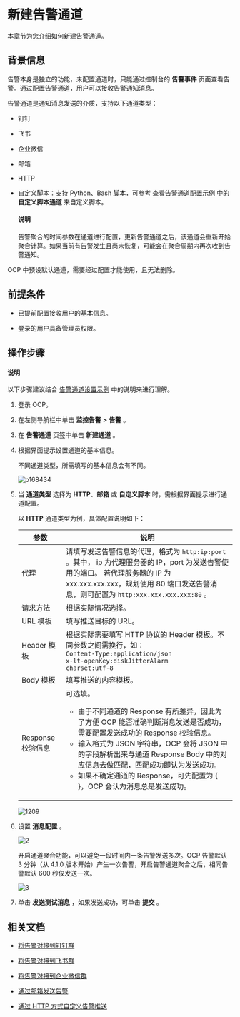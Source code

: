 # 新建告警通道

本章节为您介绍如何新建告警通道。

## 背景信息

告警本身是独立的功能，未配置通道时，只能通过控制台的 **告警事件** 页面查看告警。通过配置告警通道，用户可以接收告警通知消息。

告警通道是通知消息发送的介质，支持以下通道类型：

* 钉钉

* 飞书

* 企业微信

* 邮箱

* HTTP

* 自定义脚本：支持 Python、Bash 脚本，可参考 [查看告警通道配置示例](../500.manage-alert-channels/600.examples-of-alert-channel-configuration.md) 中的 **自定义脚本通道** 来自定义脚本。

  <main id="notice" type='explain'>
    <h4>说明</h4>
    <p>告警聚合的时间参数在通道进行配置，更新告警通道之后，该通道会重新开始聚合计算。如果当前有告警发生且尚未恢复，可能会在聚合周期内再次收到告警通知。</p>
  </main>

OCP 中预设默认通道，需要经过配置才能使用，且无法删除。

## 前提条件

* 已提前配置接收用户的基本信息。

* 登录的用户具备管理员权限。

## 操作步骤

  <main id="notice" type='explain'>
    <h4>说明</h4>
    <p>以下步骤建议结合 <a href="700.alarm-channel-settings-example.md">告警通道设置示例</a> 中的说明来进行理解。</p>
  </main>

1. 登录 OCP。

2. 在左侧导航栏中单击 **监控告警** **\>** **告警** 。

3. 在 **告警通道** 页签中单击 **新建通道** 。

4. 根据界面提示设置通道的基本信息。

    不同通道类型，所需填写的基本信息会有不同。

   ![p168434](https://obbusiness-private.oss-cn-shanghai.aliyuncs.com/doc/img/ocp/401/%E5%91%8A%E8%AD%A6%E9%80%9A%E9%81%93%E5%9F%BA%E6%9C%AC%E4%BF%A1%E6%81%AF1.png)

5. 当 **通道类型** 选择为 **HTTP**、**邮箱** 或 **自定义脚本** 时，需根据界面提示进行通道配置。

   以 **HTTP** 通道类型为例，具体配置说明如下：

   |  参数 |  说明    |
   |------|-------|
   | 代理        | 请填写发送告警信息的代理，格式为 `http:ip:port` 。其中， ip 为代理服务器的 IP，port 为发送告警使用的端口。 若代理服务器的 IP 为 xxx.xxx.xxx.xxx，规划使用 80 端口发送告警消息，则可配置为 `http:xxx.xxx.xxx.xxx:80` 。    |
   | 请求方法      | 根据实际情况选择。 |
   | URL 模板    | 填写推送目标的 URL。  |
   | Header 模板 | 根据实际需要填写 HTTP 协议的 Header 模板。不同参数之间需换行，如：</br><code>Content-Type:application/json</br>x-lt-openKey:diskJitterAlarm</br>charset:utf-8</code>  |
   | Body 模板   | 填写推送的内容模板。  |
   | Response 校验信息      | 可选填。<ul><li> 由于不同通道的 Response 有所差异，因此为了方便 OCP 能否准确判断消息发送是否成功，需要配置发送成功的 Response 校验信息。</li> <li> 输入格式为 JSON 字符串，OCP 会将 JSON 中的字段解析出来与通道 Response Body 中的对应信息去做匹配，匹配成功即认为发送成功。</li> <li> 如果不确定通道的 Response，可先配置为 { }，OCP 会认为消息总是发送成功。</li><ul>  |

   ![1209](https://obbusiness-private.oss-cn-shanghai.aliyuncs.com/doc/img/ocp/401/%E9%80%9A%E9%81%93%E9%85%8D%E7%BD%AE%E6%9B%B4%E6%96%B0-1.png)

6. 设置 **消息配置** 。

   ![2](https://obbusiness-private.oss-cn-shanghai.aliyuncs.com/doc/img/ocp/401/%E6%B6%88%E6%81%AF%E9%85%8D%E7%BD%AE-1.png)

   开启通道聚合功能，可以避免一段时间内一条告警发送多次。OCP 告警默认 3 分钟（从 4.1.0 版本开始）产生一次告警，开启告警通道聚合之后，相同告警默认 600 秒仅发送一次。

   ![3](https://obbusiness-private.oss-cn-shanghai.aliyuncs.com/doc/img/ocp/421/alarm/%E6%96%B0%E5%BB%BA%E5%91%8A%E8%AD%A6%E9%80%9A%E9%81%93-1.png)


7. 单击 **发送测试消息** ，如果发送成功，可单击 **提交** 。

## 相关文档

* [将告警对接到钉钉群](../../../1850.ocp-om-best-practices/1700.connect-the-alarm-to-the-dingding.md)

* [将告警对接到飞书群](../../../1850.ocp-om-best-practices/1800.connect-the-alarm-to-the-feishu.md)

* [将告警对接到企业微信群](../../../1850.ocp-om-best-practices/1900.connect-the-alarm-to-the-enterprise-wechat.md)

* [通过邮箱发送告警](../../../1850.ocp-om-best-practices/2000.sending-alerts-through-email.md)

* [通过 HTTP 方式自定义告警推送](../../../1850.ocp-om-best-practices/2100.customize-alarm-push-through-http.md)